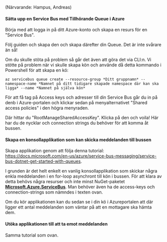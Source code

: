 (Närvarande: Hampus, Andreas)

#### Sätta upp en Service Bus med Tillhörande Queue i Azure

Börja med att logga in på ditt Azure-konto och skapa en resurs för en "Service Bus".

Följ guiden och skapa den och skapa därefter din Queue. Det är inte svårare än så!

Om du skulle stöta på problem så går det även att göra det via CLI:n. Vi stötte på problem när vi skulle skapa kön och använde då detta kommando i Powershell för att skapa en kö:

`az servicebus queue create --resource-group *Ditt gruppnamn* --namespace-name *Namnet på ditt tidigare skapade namespace där kan ska ligga* --name *Namnet på själva kön*`

För att få tag på Access keys och adresser till din Service Bus går du in på denb i Azure-portalen och klickar sedan på menyalternativet "Shared access policies" i den högra menyraden.

Där hittar du "RootManageSharedAccessKey". Klicka på den och voila! Här har du de nycklar och connection strings du behöver för att komma åt bussen.



#### Skapa en konsollapplikation som kan skicka meddelanden till bussen

Skapa applikation genom att följa denna tutorial: https://docs.microsoft.com/en-us/azure/service-bus-messaging/service-bus-dotnet-get-started-with-queues.

I grunden är det helt enkelt en vanlig konsollapplikation som skickar några enkla meddelanden i en for-loop asynchront till kön i bussen. För att klara av detta behövs några resurser och inte minst NuGet-paketet   **[Microsoft.Azure.ServiceBus](https://www.nuget.org/packages/Microsoft.Azure.ServiceBus/)**. Man behöver även ha de access-keys och connection-strings som nämndes i texten ovan.

Om du kör applikationen kan du sedan se i din kö i Azureportalen att där ligger ett antal meddelanden som väntar på att en mottagare ska hämta dem.



#### Utöka applikationen till att ta emot meddelanden

Samma tutorial som ovan. 
